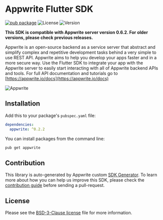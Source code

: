 # Appwrite Flutter SDK

[![pub package](https://img.shields.io/pub/v/appwrite.svg)](https://pub.dartlang.org/packages/appwrite)
![License](https://img.shields.io/github/license/appwrite/sdk-for-flutter.svg?v=1)
![Version](https://img.shields.io/badge/api%20version-0.6.2-blue.svg?v=1)

**This SDK is compatible with Appwrite server version 0.6.2. For older versions, please check previous releases.**

Appwrite is an open-source backend as a service server that abstract and simplify complex and repetitive development tasks behind a very simple to use REST API. Appwrite aims to help you develop your apps faster and in a more secure way.
                        Use the Flutter SDK to integrate your app with the Appwrite server to easily start interacting with all of Appwrite backend APIs and tools.
                        For full API documentation and tutorials go to [https://appwrite.io/docs](https://appwrite.io/docs)



![Appwrite](https://appwrite.io/images/github.png)

## Installation

Add this to your package's `pubspec.yaml` file:

```yml
dependencies:
  appwrite: ^0.2.2
```

You can install packages from the command line:

```bash
pub get appwrite
```

## Contribution

This library is auto-generated by Appwrite custom [SDK Generator](https://github.com/appwrite/sdk-generator). To learn more about how you can help us improve this SDK, please check the [contribution guide](https://github.com/appwrite/sdk-generator/blob/master/CONTRIBUTING.md) before sending a pull-request.

## License

Please see the [BSD-3-Clause license](https://raw.githubusercontent.com/appwrite/appwrite/master/LICENSE) file for more information.